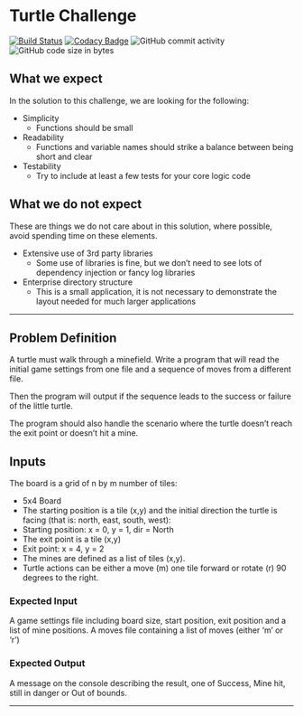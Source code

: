 # Turtle Challenge

[![Build Status](https://dev.azure.com/EamonnReilly/TurtleChallenge/_apis/build/status/DarthRatz.TurtleChallenge?branchName=master)](https://dev.azure.com/EamonnReilly/TurtleChallenge/_build/latest?definitionId=2&branchName=master)
[![Codacy Badge](https://api.codacy.com/project/badge/Grade/4195bfe624074cb680e31e9ef66fb56f)](https://www.codacy.com/app/eamonnreilly87/TurtleChallenge?utm_source=github.com&amp;utm_medium=referral&amp;utm_content=DarthRatz/TurtleChallenge&amp;utm_campaign=Badge_Grade)
![GitHub commit activity](https://img.shields.io/github/commit-activity/m/DarthRatz/TurtleChallenge.svg)
![GitHub code size in bytes](https://img.shields.io/github/languages/code-size/DarthRatz/TurtleChallenge.svg)

## What we expect

In the solution to this challenge, we are looking for the following:

* Simplicity
  *  Functions should be small
* Readability
  *  Functions and variable names should strike a balance between being short and clear
* Testability
  *  Try to include at least a few tests for your core logic code

## What we do not expect

These are things we do not care about in this solution, where possible, avoid spending time on
these elements.

* Extensive use of 3rd party libraries
  *  Some use of libraries is fine, but we don’t need to see lots of dependency injection or fancy log libraries
* Enterprise directory structure
  *  This is a small application, it is not necessary to demonstrate the layout needed for much larger applications

___

## Problem Definition

A turtle must walk through a minefield. Write a program that will read the initial game settings from one file and a sequence of moves from a different file.

Then the program will output if the sequence leads to the success or failure of the little turtle.

The program should also handle the scenario where the turtle doesn’t reach the exit point or doesn’t hit a mine.

## Inputs

The board is a grid of n by m number of tiles:

*  5x4 Board
*  The starting position is a tile (x,y) and the initial direction the turtle is facing (that is: north, east, south, west):
*  Starting position: x = 0, y = 1, dir = North
*  The exit point is a tile (x,y)
*  Exit point: x = 4, y = 2
*  The mines are defined as a list of tiles (x,y).
*  Turtle actions can be either a move (m) one tile forward or rotate (r) 90 degrees to the right.

### Expected Input

A game settings file including board size, start position, exit position and a list of mine positions.
A moves file containing a list of moves (either ‘m’ or ‘r’)

### Expected Output

A message on the console describing the result, one of Success, Mine hit, still in danger or Out of bounds.

___